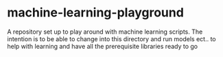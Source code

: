 # machine-learning-playground

A repository set up to play around with machine learning scripts.
The intention is to be able to change into this directory and run models ect.. to help with learning and have all the
prerequisite libraries ready to go
